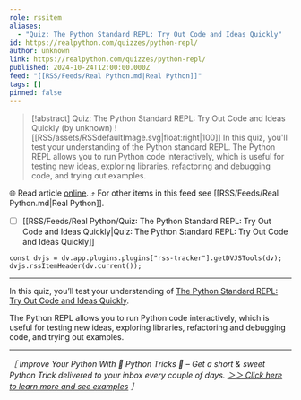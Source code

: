 ```yaml
---
role: rssitem
aliases:
  - "Quiz: The Python Standard REPL: Try Out Code and Ideas Quickly"
id: https://realpython.com/quizzes/python-repl/
author: unknown
link: https://realpython.com/quizzes/python-repl/
published: 2024-10-24T12:00:00.000Z
feed: "[[RSS/Feeds/Real Python.md|Real Python]]"
tags: []
pinned: false
---
```


> [!abstract] Quiz: The Python Standard REPL: Try Out Code and Ideas Quickly (by unknown)
> ![[RSS/assets/RSSdefaultImage.svg|float:right|100]] In this quiz, you'll test your understanding of the Python standard REPL. The Python REPL allows you to run Python code interactively, which is useful for testing new ideas, exploring libraries, refactoring and debugging code, and trying out examples.

🌐 Read article [online](https://realpython.com/quizzes/python-repl/). ⤴ For other items in this feed see [[RSS/Feeds/Real Python.md|Real Python]].

- [ ] [[RSS/Feeds/Real Python/Quiz꞉ The Python Standard REPL꞉ Try Out Code and Ideas Quickly|Quiz꞉ The Python Standard REPL꞉ Try Out Code and Ideas Quickly]]

~~~dataviewjs
const dvjs = dv.app.plugins.plugins["rss-tracker"].getDVJSTools(dv);
dvjs.rssItemHeader(dv.current());
~~~

- - -

In this quiz, you’ll test your understanding of [The Python Standard REPL: Try Out Code and Ideas Quickly](https://realpython.com/python-repl/).

The Python REPL allows you to run Python code interactively, which is useful for testing new ideas, exploring libraries, refactoring and debugging code, and trying out examples.

---

_［ Improve Your Python With 🐍 Python Tricks 💌 – Get a short & sweet Python Trick delivered to your inbox every couple of days. [＞＞ Click here to learn more and see examples](https://realpython.com/python-tricks/?utm_source=realpython&utm_medium=rss&utm_campaign=footer) ］_

